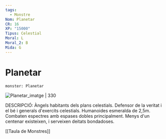 ```yaml
---
tags:
  - Monstre
Nom: Planetar
CR: 16
XP: "15000"
Tipus: Celestial
Moral: L
Moral_2: B
Mida: G
---
```

# Planetar

```statblock
monster: Planetar
```

![Planetar_imatge | 330](https://static.wikia.nocookie.net/forgottenrealms/images/7/75/Planetar-5e.jpg/revision/latest?cb=20161119160832)

DESCRIPCIÓ: 
Àngels habitants dels plans celestials. Defensor de la veritat i el bé i generals d'exercits celestials. Humanoides esmeralda de 2,5m. Combaten espectres amb espases dobles principalment. Menys d'un centenar existeixen, i serveixen deitats bondadoses.

[[Taula de Monstres]]
